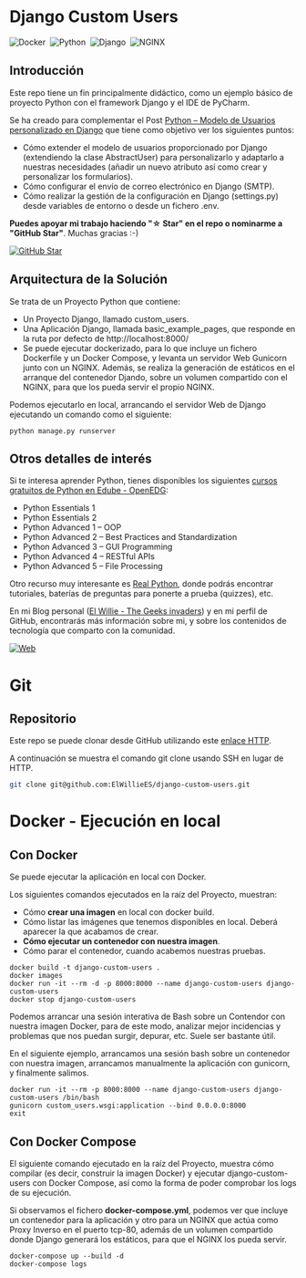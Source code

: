# Django Custom Users

![Docker](https://img.shields.io/badge/Docker-2496ED?&style=flat&logo=docker&logoColor=ffffff)&nbsp;
![Python](https://img.shields.io/badge/Python-14354C?style=flat&logo=python&logoColor=white)&nbsp;
![Django](https://img.shields.io/badge/Django-092E20?style=flat&logo=django&logoColor=white)&nbsp;
![NGINX](https://img.shields.io/badge/Nginx-009639?style=flat&logo=nginx&logoColor=white)&nbsp;

## Introducción

Este repo tiene un fin principalmente didáctico, como un ejemplo básico de proyecto Python con el framework Django y el IDE de PyCharm.

Se ha creado para complementar el Post [Python – Modelo de Usuarios personalizado en Django](https://elwillie.es/2023/06/22/modelo-de-usuarios-personalizado-en-django/) que tiene como objetivo ver los siguientes puntos:

* Cómo extender el modelo de usuarios proporcionado por Django (extendiendo la clase AbstractUser) para personalizarlo y adaptarlo a nuestras necesidades (añadir un nuevo atributo así como crear y personalizar los formularios).
* Cómo configurar el envío de correo electrónico en Django (SMTP).
* Cómo realizar la gestión de la configuración en Django (settings.py) desde variables de entorno o desde un fichero .env.

**Puedes apoyar mi trabajo haciendo "☆ Star" en el repo o nominarme a "GitHub Star"**. Muchas gracias :-) 

[![GitHub Star](https://img.shields.io/badge/GitHub-Nominar_a_star-yellow?style=for-the-badge&logo=github&logoColor=white&labelColor=101010)](https://stars.github.com/nominate/)


## Arquitectura de la Solución

Se trata de un Proyecto Python que contiene:

* Un Proyecto Django, llamado custom_users.
* Una Aplicación Django, llamada basic_example_pages, que responde en la ruta por defecto de http://localhost:8000/
* Se puede ejecutar dockerizado, para lo que incluye un fichero Dockerfile y un Docker Compose, y levanta un servidor Web Gunicorn junto con un NGINX. Además, se realiza la generación de estáticos en el arranque del contenedor Djando, sobre un volumen compartido con el NGINX, para que los pueda servir el propio NGINX.
 
Podemos ejecutarlo en local, arrancando el servidor Web de Django ejecutando un comando como el siguiente:

```
python manage.py runserver
```


## Otros detalles de interés

Si te interesa aprender Python, tienes disponibles los siguientes [cursos gratuitos de Python en Edube - OpenEDG](https://edube.org/):

* Python Essentials 1
* Python Essentials 2
* Python Advanced 1 – OOP
* Python Advanced 2 – Best Practices and Standardization
* Python Advanced 3 – GUI Programming
* Python Advanced 4 – RESTful APIs
* Python Advanced 5 – File Processing

Otro recurso muy interesante es [Real Python](https://realpython.com/), donde podrás encontrar tutoriales, baterías de preguntas para ponerte a prueba (quizzes), etc.

En mi Blog personal ([El Willie - The Geeks invaders](https://elwillie.es)) y en mi perfil de GitHub, encontrarás más información sobre mi, y sobre los contenidos de tecnología que comparto con la comunidad.

[![Web](https://img.shields.io/badge/GitHub-ElWillieES-14a1f0?style=for-the-badge&logo=github&logoColor=white&labelColor=101010)](https://github.com/ElWillieES)

# Git

## Repositorio

Este repo se puede clonar desde GitHub utilizando este [enlace HTTP](https://github.com/ElWillieES/django-custom-users.git). 

A continuación se muestra el comando git clone usando SSH en lugar de HTTP.

```sh
git clone git@github.com:ElWillieES/django-custom-users.git
```


# Docker - Ejecución en local

## Con Docker

Se puede ejecutar la aplicación en local con Docker. 

Los siguientes comandos ejecutados en la raíz del Proyecto, muestran:
* Cómo **crear una imagen** en local con docker build.
* Cómo listar las imágenes que tenemos disponibles en local. Deberá aparecer la que acabamos de crear.
* **Cómo ejecutar un contenedor con nuestra imagen**.
* Cómo parar el contenedor, cuando acabemos nuestras pruebas.

```shell
docker build -t django-custom-users .
docker images
docker run -it --rm -d -p 8000:8000 --name django-custom-users django-custom-users
docker stop django-custom-users
```

Podemos arrancar una sesión interativa de Bash sobre un Contendor con nuestra imagen Docker, para de este modo, analizar mejor incidencias y problemas que nos puedan surgir, depurar, etc. Suele ser bastante útil.

En el siguiente ejemplo, arrancamos una sesión bash sobre un contenedor con nuestra imagen, arrancamos manualmente la aplicación con gunicorn, y finalmente salimos.

```shell
docker run -it --rm -p 8000:8000 --name django-custom-users django-custom-users /bin/bash
gunicorn custom_users.wsgi:application --bind 0.0.0.0:8000
exit
```


## Con Docker Compose

El siguiente comando ejecutado en la raíz del Proyecto, muestra cómo compilar (es decir, construir la imagen Docker) y ejecutar django-custom-users con Docker Compose, así como la forma de poder comprobar los logs de su ejecución.

Si observamos el fichero **docker-compose.yml**, podemos ver que incluye un contenedor para la aplicación y otro para un NGINX que actúa como Proxy Inverso en el puerto tcp-80, además de un volumen compartido donde Django generará los estáticos, para que el NGINX los pueda servir. 

```shell
docker-compose up --build -d
docker-compose logs
```

